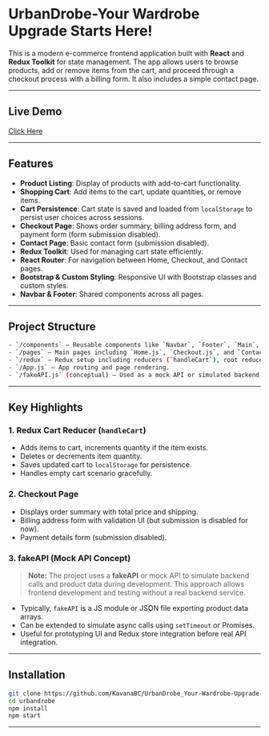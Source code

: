 # UrbanDrobe-Your Wardrobe Upgrade Starts Here!

This is a modern e-commerce frontend application built with **React** and **Redux Toolkit** for state management. The app allows users to browse products, add or remove items from the cart, and proceed through a checkout process with a billing form. It also includes a simple contact page.

---

## Live Demo

[Click Here](https://urban-drobe-your-wardrobe-upgrade-s.vercel.app/)

---

## Features

- **Product Listing**: Display of products with add-to-cart functionality.
- **Shopping Cart**: Add items to the cart, update quantities, or remove items.
- **Cart Persistence**: Cart state is saved and loaded from `localStorage` to persist user choices across sessions.
- **Checkout Page**: Shows order summary, billing address form, and payment form (form submission disabled).
- **Contact Page**: Basic contact form (submission disabled).
- **Redux Toolkit**: Used for managing cart state efficiently.
- **React Router**: For navigation between Home, Checkout, and Contact pages.
- **Bootstrap & Custom Styling**: Responsive UI with Bootstrap classes and custom styles.
- **Navbar & Footer**: Shared components across all pages.

---

## Project Structure
```bash
- `/components` – Reusable components like `Navbar`, `Footer`, `Main`, and `Product`.
- `/pages` – Main pages including `Home.js`, `Checkout.js`, and `ContactPage.js`.
- `/redux` – Redux setup including reducers (`handleCart`), root reducer, and store configuration.
- `/App.js` – App routing and page rendering.
- `/fakeAPI.js` (conceptual) – Used as a mock API or simulated backend for product data during development (highlighted below).
```
----

## Key Highlights

### 1. **Redux Cart Reducer (`handleCart`)**

- Adds items to cart, increments quantity if the item exists.
- Deletes or decrements item quantity.
- Saves updated cart to `localStorage` for persistence.
- Handles empty cart scenario gracefully.

### 2. **Checkout Page**

- Displays order summary with total price and shipping.
- Billing address form with validation UI (but submission is disabled for now).
- Payment details form (submission disabled).

### 3. **fakeAPI (Mock API Concept)**

> **Note:** The project uses a **fakeAPI** or mock API to simulate backend calls and product data during development. This approach allows frontend development and testing without a real backend service.

- Typically, `fakeAPI` is a JS module or JSON file exporting product data arrays.
- Can be extended to simulate async calls using `setTimeout` or Promises.
- Useful for prototyping UI and Redux store integration before real API integration.

---

## Installation

```bash
git clone https://github.com/KavanaBC/UrbanDrobe_Your-Wardrobe-Upgrade-Starts-Here.git
cd urbandrobe
npm install
npm start
```
---

